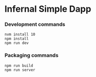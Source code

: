 # Infernal Simple Dapp 





### Development commands
```
nvm install 10 
npm install
npm run dev
```

### Packaging commands
```
npm run build
npm run server
```
